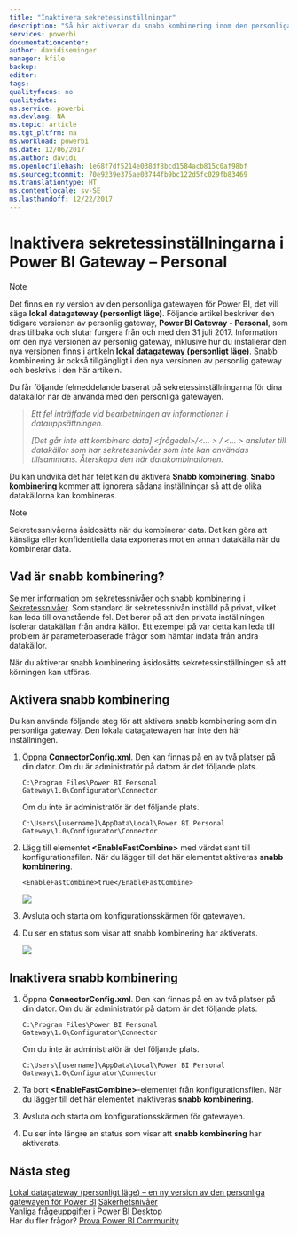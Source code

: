 ```yaml
---
title: "Inaktivera sekretessinställningar"
description: "Så här aktiverar du snabb kombinering inom den personliga gatewayen för att inaktivera sekretessinställning för uppdatering."
services: powerbi
documentationcenter: 
author: davidiseminger
manager: kfile
backup: 
editor: 
tags: 
qualityfocus: no
qualitydate: 
ms.service: powerbi
ms.devlang: NA
ms.topic: article
ms.tgt_pltfrm: na
ms.workload: powerbi
ms.date: 12/06/2017
ms.author: davidi
ms.openlocfilehash: 1e68f7df5214e038df8bcd1584acb815c0af98bf
ms.sourcegitcommit: 70e9239e375ae03744fb9bc122d5fc029fb83469
ms.translationtype: HT
ms.contentlocale: sv-SE
ms.lasthandoff: 12/22/2017
---
```

# <a name="disable-privacy-setting-in-power-bi-gateway---personal"></a>Inaktivera sekretessinställningarna i Power BI Gateway – Personal
> [!NOTE]
> Det finns en ny version av den personliga gatewayen för Power BI, det vill säga **lokal datagateway (personligt läge)**. Följande artikel beskriver den tidigare versionen av personlig gateway, **Power BI Gateway - Personal**, som dras tillbaka och slutar fungera från och med den 31 juli 2017. Information om den nya versionen av personlig gateway, inklusive hur du installerar den nya versionen finns i artikeln [**lokal datagateway (personligt läge)**](service-gateway-personal-mode.md). Snabb kombinering är också tillgängligt i den nya versionen av personlig gateway och beskrivs i den här artikeln.
> 
> 

Du får följande felmeddelande baserat på sekretessinställningarna för dina datakällor när de använda med den personliga gatewayen.

> *Ett fel inträffade vid bearbetningen av informationen i datauppsättningen.*
> 
> *[Det går inte att kombinera data] &lt;frågedel&gt;/&lt;... &gt; / &lt;... &gt; ansluter till datakällor som har sekretessnivåer som inte kan användas tillsammans. Återskapa den här datakombinationen.*
> 
> 

Du kan undvika det här felet kan du aktivera **Snabb kombinering**. **Snabb kombinering** kommer att ignorera sådana inställningar så att de olika datakällorna kan kombineras.

> [!NOTE]
> Sekretessnivåerna åsidosätts när du kombinerar data. Det kan göra att känsliga eller konfidentiella data exponeras mot en annan datakälla när du kombinerar data.
> 
> 

## <a name="what-is-fast-combine"></a>Vad är snabb kombinering?
Se mer information om sekretessnivåer och snabb kombinering i [Sekretessnivåer](https://support.office.com/en-us/article/Privacy-levels-Power-Query-CC3EDE4D-359E-4B28-BC72-9BEE7900B540). Som standard är sekretessnivån inställd på privat, vilket kan leda till ovanstående fel. Det beror på att den privata inställningen isolerar datakällan från andra källor. Ett exempel på var detta kan leda till problem är parameterbaserade frågor som hämtar indata från andra datakällor.

När du aktiverar snabb kombinering åsidosätts sekretessinställningen så att körningen kan utföras.

## <a name="turn-on-fast-combine"></a>Aktivera snabb kombinering
Du kan använda följande steg för att aktivera snabb kombinering som din personliga gateway. Den lokala datagatewayen har inte den här inställningen.

1. Öppna **ConnectorConfig.xml**.  Den kan finnas på en av två platser på din dator.  Om du är administratör på datorn är det följande plats.
   
    <pre><code>C:\Program Files\Power BI Personal Gateway\1.0\Configurator\Connector</code></pre>
   
    Om du inte är administratör är det följande plats.
   
    <pre><code>C:\Users\[username]\AppData\Local\Power BI Personal Gateway\1.0\Configurator\Connector</code></pre>
    
2. Lägg till elementet **&lt;EnableFastCombine&gt;** med värdet sant till konfigurationsfilen. När du lägger till det här elementet aktiveras **snabb kombinering**.
   
   <pre><code>&lt;EnableFastCombine&gt;true&lt;/EnableFastCombine&gt;</code></pre>
   
   ![](media/refresh-enable-fast-combine/configfile.png)
3. Avsluta och starta om konfigurationsskärmen för gatewayen.
4. Du ser en status som visar att snabb kombinering har aktiverats.
   
   ![](media/refresh-enable-fast-combine/fastcombineenabled.png)

## <a name="turn-off-fast-combine"></a>Inaktivera snabb kombinering
1. Öppna **ConnectorConfig.xml**.  Den kan finnas på en av två platser på din dator.  Om du är administratör på datorn är det följande plats.
   
    <pre><code>C:\Program Files\Power BI Personal Gateway\1.0\Configurator\Connector</code></pre>
   
    Om du inte är administratör är det följande plats.
   
    <pre><code>C:\Users\[username]\AppData\Local\Power BI Personal Gateway\1.0\Configurator\Connector</code></pre>

2. Ta bort **&lt;EnableFastCombine&gt;**-elementet från konfigurationsfilen. När du lägger till det här elementet inaktiveras **snabb kombinering**.
3. Avsluta och starta om konfigurationsskärmen för gatewayen.
4. Du ser inte längre en status som visar att **snabb kombinering** har aktiverats.

## <a name="next-steps"></a>Nästa steg
[Lokal datagateway (personligt läge) – en ny version av den personliga gatewayen för Power BI](service-gateway-personal-mode.md)
[Säkerhetsnivåer](https://support.office.com/en-us/article/Privacy-levels-Power-Query-CC3EDE4D-359E-4B28-BC72-9BEE7900B540)  
[Vanliga frågeuppgifter i Power BI Desktop](desktop-common-query-tasks.md)  
Har du fler frågor? [Prova Power BI Community](http://community.powerbi.com/)

